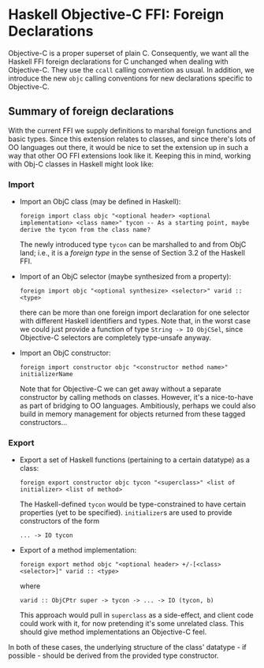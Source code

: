 # Haskell Objective-C FFI: Foreign Declarations



Objective-C is a proper superset of plain C.  Consequently, we want all the Haskell FFI foreign declarations for C unchanged when dealing with Objective-C.  They use the `ccall` calling convention as usual.  In addition, we introduce the new `objc` calling conventions for new declarations specific to Objective-C.


## Summary of foreign declarations



With the current FFI we supply definitions to marshal foreign functions and basic types. Since this extension relates to classes, and since there's lots of OO languages out there, it would be nice to set the extension up in such a way that other OO FFI extensions look like it. Keeping this in mind, working with Obj-C classes in Haskell might look like:


### Import


- Import an ObjC class (may be defined in Haskell):

  ```wiki
  foreign import class objc "<optional header> <optional implementation> <class name>" tycon -- As a starting point, maybe derive the tycon from the class name?
  ```

  The newly introduced type `tycon` can be marshalled to and from ObjC land; i.e., it is a *foreign type* in the sense of Section 3.2 of the Haskell FFI.

- Import of an ObjC selector (maybe synthesized from a property):

  ```wiki
  foreign import objc "<optional synthesize> <selector>" varid :: <type>
  ```

  there can be more than one foreign import declaration for one selector with different Haskell identifiers and types. Note that, in the worst case we could just provide a function of type `String -> IO ObjCSel`, since Objective-C selectors are completely type-unsafe anyway.
- Import an ObjC constructor:

  ```wiki
  foreign import constructor objc "<constructor method name>" initializerName
  ```

  Note that for Objective-C we can get away without a separate constructor by calling methods on classes. However, it's a nice-to-have as part of bridging to OO languages. Ambitiously, perhaps we could also build in memory management for objects returned from these tagged constructors...

### Export


- Export a set of Haskell functions (pertaining to a certain datatype) as a class:

  ```wiki
  foreign export constructor objc tycon "<superclass>" <list of initializer> <list of method>
  ```

  The Haskell-defined `tycon` would be type-constrained to have certain properties (yet to be specified). `initializer`s are used to provide constructors of the form

  ```wiki
  ... -> IO tycon
  ```
- Export of a method implementation:

  ```wiki
  foreign export method objc "<optional header> +/-[<class> <selector>]" varid :: <type>
  ```

  where

  ```wiki
  varid :: ObjCPtr super -> tycon -> ... -> IO (tycon, b)
  ```

  This approach would pull in `superclass` as a side-effect, and client code could work with it, for now pretending it's some unrelated class. This should give method implementations an Objective-C feel.


In both of these cases, the underlying structure of the class' datatype - if possible - should be derived from the provided type constructor.


